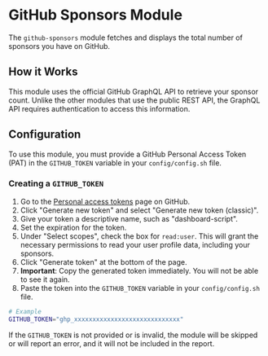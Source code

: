 # GitHub Sponsors Module

The `github-sponsors` module fetches and displays the total number of sponsors you have on GitHub.

## How it Works

This module uses the official GitHub GraphQL API to retrieve your sponsor count. Unlike the other modules that use the public REST API, the GraphQL API requires authentication to access this information.

## Configuration

To use this module, you must provide a GitHub Personal Access Token (PAT) in the `GITHUB_TOKEN` variable in your `config/config.sh` file.

### Creating a `GITHUB_TOKEN`

1.  Go to the [Personal access tokens](https://github.com/settings/tokens) page on GitHub.
2.  Click "Generate new token" and select "Generate new token (classic)".
3.  Give your token a descriptive name, such as "dashboard-script".
4.  Set the expiration for the token.
5.  Under "Select scopes", check the box for `read:user`. This will grant the necessary permissions to read your user profile data, including your sponsors.
6.  Click "Generate token" at the bottom of the page.
7.  **Important**: Copy the generated token immediately. You will not be able to see it again.
8.  Paste the token into the `GITHUB_TOKEN` variable in your `config/config.sh` file.

```bash
# Example
GITHUB_TOKEN="ghp_xxxxxxxxxxxxxxxxxxxxxxxxxxxxx"
```

If the `GITHUB_TOKEN` is not provided or is invalid, the module will be skipped or will report an error, and it will not be included in the report.
